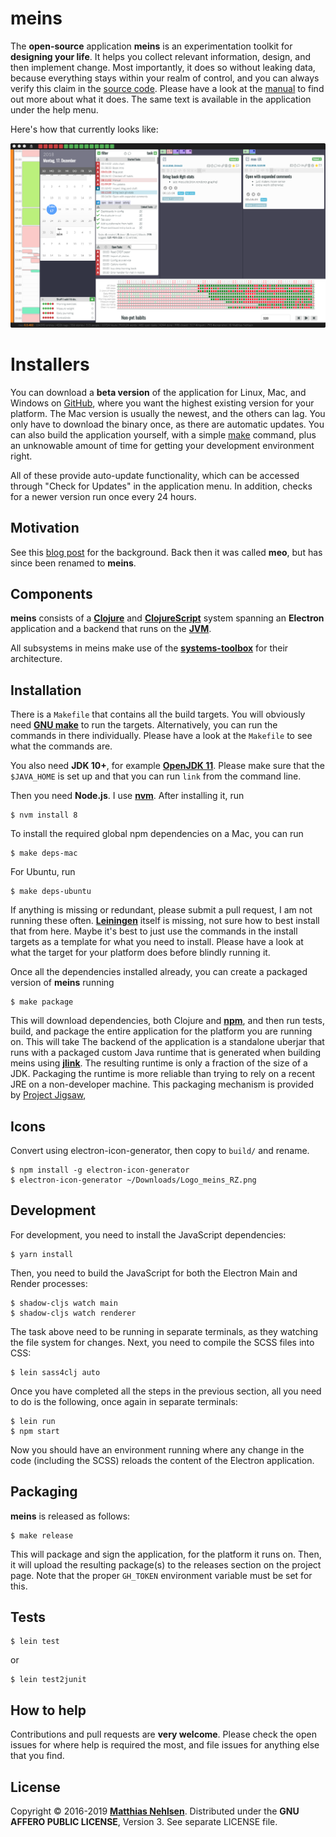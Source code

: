 # meins

The **open-source** application **meins** is an experimentation toolkit for **designing your life**. It helps you collect relevant information,  design, and then implement change. Most importantly, it does so without leaking data, because everything stays within your realm of control, and you can always verify this claim in the [source code](https://github.com/matthiasn/meins/tree/master/src). Please have a look at the [manual](https://github.com/matthiasn/meins/blob/master/doc/manual.md) to find out more about what it does. The same text is available in the application under the help menu. 

Here's how that currently looks like:

![screenshot](./docs/source/images/20181217_2250_overview.png)


# Installers

You can download a **beta version** of the application for Linux, Mac, and Windows on [GitHub](https://github.com/matthiasn/meins/releases), where you want the highest existing version for your platform. The Mac version is usually the newest, and the others can lag. You only have to download the binary once, as there are automatic updates. You can also build the application yourself, with a simple [make](https://www.gnu.org/software/make) command, plus an unknowable amount of time for getting your development environment right.

All of these provide auto-update functionality, which can be accessed through "Check for Updates" in the application menu. In addition, checks for a newer version run once every 24 hours.


## Motivation

See this [blog post](http://matthiasnehlsen.com/blog/2018/03/15/introducing-meo/) for the background. Back then it was called **meo**, but has since been renamed to **meins**.


## Components

**meins** consists of a **[Clojure](https://clojure.org/)** and **[ClojureScript](https://github.com/clojure/clojurescript)** system spanning an **Electron** application and a backend that runs on the **[JVM](https://en.wikipedia.org/wiki/Java_virtual_machine)**.

All subsystems in meins make use of the **[systems-toolbox](https://github.com/matthiasn/systems-toolbox)** for their architecture.


## Installation

There is a `Makefile` that contains all the build targets. You will obviously need **[GNU make](https://www.gnu.org/software/make/)** to run the targets. Alternatively, you can run the commands in there individually. Please have a look at the `Makefile` to see what the commands are.

You also need **JDK 10+**, for example **[OpenJDK 11](https://jdk.java.net/11/)**. Please make sure that the `$JAVA_HOME` is set up and that you can run `link` from the command line.

Then you need **Node.js**. I use **[nvm](https://github.com/creationix/nvm)**. After installing it, run

    $ nvm install 8

To install the required global npm dependencies on a Mac, you can run

    $ make deps-mac
    
For Ubuntu, run

    $ make deps-ubuntu
    
If anything is missing or redundant, please submit a pull request, I am not running these often. **[Leiningen](https://leiningen.org/)** itself is missing, not sure how to best install that from here. Maybe it's best to just use the commands in the install targets as a template for what you need to install. Please have a look at what the target for your platform does before blindly running it.

Once all the dependencies installed already, you can create a packaged version of **meins** running

    $ make package 

This will download dependencies, both Clojure and **[npm](https://www.npmjs.com/)**, and then run tests, build, and package the entire application for the platform you are running on. This will take The backend of the application is a standalone uberjar that runs with a packaged custom Java runtime that is generated when building meins using **[jlink](https://openjdk.java.net/jeps/282)**. The resulting runtime is only a fraction of the size of a JDK. Packaging the runtime is more reliable than trying to rely on a recent JRE on a non-developer machine. This packaging mechanism is provided by [Project Jigsaw](https://openjdk.java.net/projects/jigsaw/quick-start),


## Icons

Convert using electron-icon-generator, then copy to `build/` and rename.

    $ npm install -g electron-icon-generator
    $ electron-icon-generator ~/Downloads/Logo_meins_RZ.png


## Development

For development, you need to install the JavaScript dependencies:

    $ yarn install
 
Then, you need to build the JavaScript for both the Electron Main and Render processes:

    $ shadow-cljs watch main
    $ shadow-cljs watch renderer

The task above need to be running in separate terminals, as they watching the file system for changes. Next, you need to compile the SCSS files into CSS:

    $ lein sass4clj auto

Once you have completed all the steps in the previous section, all you need to do is the following, once again in separate terminals:

    $ lein run
    $ npm start

Now you should have an environment running where any change in the code (including the SCSS) reloads the content of the Electron application.

## Packaging

**meins** is released as follows:

    $ make release

This will package and sign the application, for the platform it runs on. Then, it will upload the resulting package(s) to the releases section on the project page. Note that the proper `GH_TOKEN` environment variable must be set for this.


## Tests

    $ lein test

or

    $ lein test2junit


## How to help

Contributions and pull requests are **very welcome**. Please check the open issues for where help is required the most, and file issues for anything else that you find.


## License

Copyright © 2016-2019 **[Matthias Nehlsen](http://www.matthiasnehlsen.com)**. Distributed under the **GNU AFFERO PUBLIC LICENSE**, Version 3. See separate LICENSE file.
